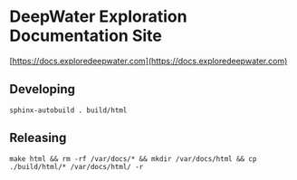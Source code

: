 # DeepWater Exploration Documentation Site

[https://docs.exploredeepwater.com](https://docs.exploredeepwater.com)

## Developing

`sphinx-autobuild . build/html`

## Releasing

`make html && rm -rf /var/docs/* && mkdir /var/docs/html && cp ./build/html/* /var/docs/html/ -r`
